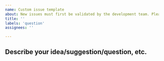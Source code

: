 ```yaml
---
name: Custom issue template
about: New issues must first be validated by the development team. Please create a discussion https://github.com/orgs/geovistory/discussions to suggest a new idea.
title: ''
labels: 'question'
assignees: ''

---
```


## Describe your idea/suggestion/question, etc.

